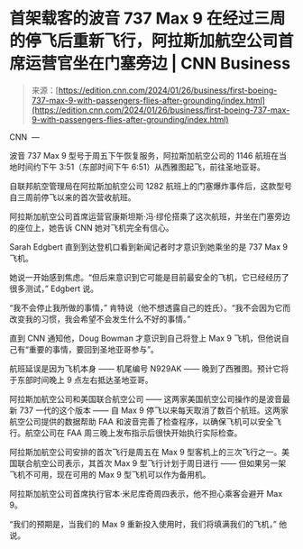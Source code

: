 <!--yml

类别：未分类

日期：2024-05-27 15:15:20

-->

# 首架载客的波音 737 Max 9 在经过三周的停飞后重新飞行，阿拉斯加航空公司首席运营官坐在门塞旁边 | CNN Business

> 来源：[https://edition.cnn.com/2024/01/26/business/first-boeing-737-max-9-with-passengers-flies-after-grounding/index.html](https://edition.cnn.com/2024/01/26/business/first-boeing-737-max-9-with-passengers-flies-after-grounding/index.html)

CNN  —

波音 737 Max 9 型号于周五下午恢复服务，阿拉斯加航空公司的 1146 航班在当地时间约下午 3:51（东部时间下午 6:51）从西雅图起飞，前往圣地亚哥。

自联邦航空管理局在阿拉斯加航空公司 1282 航班上的门塞爆炸事件后，这款型号自三周前停飞以来的首次营收航班。

阿拉斯加航空公司首席运营官康斯坦斯·冯·缪伦搭乘了这次航班，并坐在门塞旁边的座位上，她告诉 CNN 她对飞机完全有信心。

Sarah Edgbert 直到到达登机口看到新闻记者时才意识到她乘坐的是 737 Max 9 飞机。

她说一开始感到焦虑。“但后来意识到它可能是目前最安全的飞机，它已经经历了很多测试，” Edgbert 说。

“我不会停止我所做的事情，” 肯特说（他不想透露自己的姓氏）。“我不会因为它而改变我的习惯，我会希望不会发生什么不好的事情。”

直到 CNN 通知他，Doug Bowman 才意识到自己将登上 Max 9 飞机，但他说自己有“重要的事情，要回到圣地亚哥参与”。

航班延误是因为飞机本身 —— 机尾编号 N929AK —— 晚到了西雅图。预计它将于东部时间晚上 9 点左右抵达圣地亚哥。

阿拉斯加航空公司和美国联合航空公司 —— 这两家美国航空公司操作的是波音最新 737 一代的这个版本 —— 自 Max 9 停飞以来每天取消了数百个航班。这两家航空公司提供的数据帮助 FAA 和波音完善了检查程序，以确保飞机可以安全飞行。航空公司在 FAA 周三晚上发布指示后很快开始执行实际检查。

阿拉斯加航空公司安排的首次飞行是周五在 Max 9 型客机上的三次飞行之一。美国联合航空公司表示，其首次 Max 9 型飞行计划于周日进行 —— 但如果另一架飞机不可用，现在可用的 Max 9 型飞机可以作为备用机。

阿拉斯加航空公司首席执行官本·米尼库奇周四表示，他不担心乘客会避开 Max 9。

“我们的预期是，当我们的 Max 9 重新投入使用时，我们将填满我们的飞机，” 他说。
